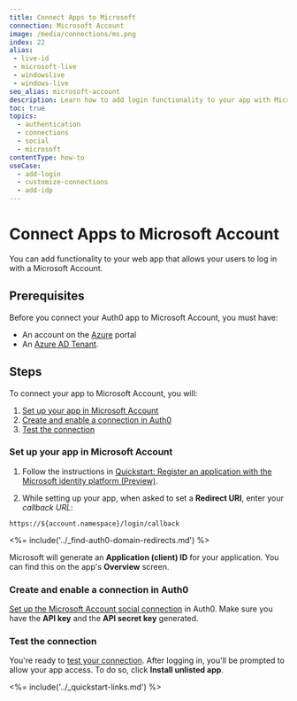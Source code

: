 ```yaml
---
title: Connect Apps to Microsoft
connection: Microsoft Account
image: /media/connections/ms.png
index: 22
alias:
 - live-id
 - microsoft-live
 - windowslive
 - windows-live
seo_alias: microsoft-account
description: Learn how to add login functionality to your app with Microsoft Accounts. You will need to generate keys, copy these into your Auth0 settings, and enable the connection.
toc: true
topics:
  - authentication
  - connections
  - social
  - microsoft
contentType: how-to
useCase:
  - add-login
  - customize-connections
  - add-idp
---
```

# Connect Apps to Microsoft Account

You can add functionality to your web app that allows your users to log in with a Microsoft Account. 

## Prerequisites

Before you connect your Auth0 app to Microsoft Account, you must have:

* An account on the [Azure](https://azure.microsoft.com/en-us/free/?ref=microsoft.com&utm_source=microsoft.com&utm_medium=docs&utm_campaign=visualstudio) portal
* An [Azure AD Tenant](https://docs.microsoft.com/en-us/azure/active-directory/develop/quickstart-create-new-tenant).

## Steps

To connect your app to Microsoft Account, you will:

1. [Set up your app in Microsoft Account](#set-up-your-app-in-microsoft-account)
2. [Create and enable a connection in Auth0](#create-and-enable-a-connection-in-auth0)
3. [Test the connection](#test-the-connection)

### Set up your app in Microsoft Account

1. Follow the instructions in [Quickstart: Register an application with the Microsoft identity platform (Preview)](https://docs.microsoft.com/en-us/azure/active-directory/develop/quickstart-register-app).

2. While setting up your app, when asked to set a **Redirect URI**, enter your <dfn data-key="callback">callback URL</dfn>:

  `https://${account.namespace}/login/callback`

<%= include('../_find-auth0-domain-redirects.md') %>

Microsoft will generate an **Application (client) ID** for your application. You can find this on the app's **Overview** screen. 

### Create and enable a connection in Auth0

[Set up the Microsoft Account social connection](/dashboard/guides/connections/set-up-connections-social) in Auth0. Make sure you have the **API key** and the **API secret key** generated.

### Test the connection

You're ready to [test your connection](/dashboard/guides/connections/test-connections-social). After logging in, you'll be prompted to allow your app access. To do so, click **Install unlisted app**.

<%= include('../_quickstart-links.md') %>